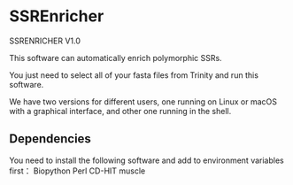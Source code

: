 # SSREnricher
SSRENRICHER V1.0

This software can automatically enrich  polymorphic SSRs.

You just need to select all of your fasta files from Trinity and run this software.

We have two versions for different users, one running on Linux or macOS with a graphical interface, and other one running in the shell.


## Dependencies
You need to install the following software and add to environment variables first：
Biopython Perl  CD-HIT  muscle
